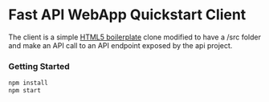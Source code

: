 # Fast API WebApp Quickstart Client

The client is a simple [HTML5 boilerplate](https://html5boilerplate.com/) clone modified to have a /src folder and make an API call to an API endpoint exposed by the api project.

### Getting Started

```bash
npm install
npm start
```
